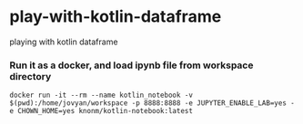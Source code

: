 # play-with-kotlin-dataframe
playing with kotlin dataframe


### Run it as a docker, and load ipynb file from workspace directory
`docker run -it --rm --name kotlin_notebook -v $(pwd):/home/jovyan/workspace -p 8888:8888 -e JUPYTER_ENABLE_LAB=yes -e CHOWN_HOME=yes knonm/kotlin-notebook:latest`
